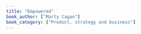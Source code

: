 ```yaml
---
title: "Empowered"
book_author: ["Marty Cagan"]
book_category: ["Product, strategy and business"]
---
```

